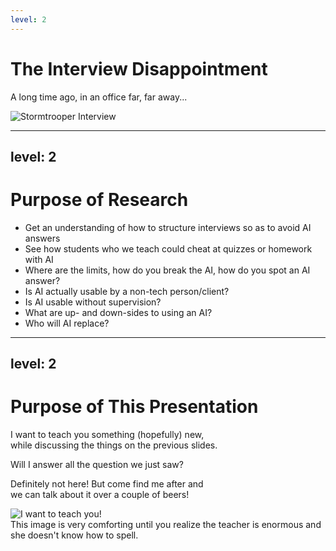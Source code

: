 ```yaml
---
level: 2
---
```


# The Interview Disappointment

A long time ago, in an office far, far away...

<div class="flex justify-end">
  <img src="/stormtrooper-interview.png" alt="Stormtrooper Interview" class="w-100 -mt-10" />
</div>

<!--
  A while ago we were conducting interviews and exploring a different approach where we would ask people to complete a simple task in a shared coding environment. The task was simple: Using swapi.dev develop a search as you type component in React that searches for characters and displays the results as a list.

  After the first few interviews where we tried this out we had the idea to check our prompt to the interviewee in ChatGPT, v3 back then. To our surprise Chat GPT did a perfect job on the first try, using function based components and hooks, it read the docs of swapi and knew the exact endpoint to query, no intervention to the prompt needed.

  This was horrifying to us. While it was not a well-known problem or algorithm and it involved an API documentation, it was scary that AI solved it in a few seconds.

  But, most developers also solve this quite easily, even a junior programmer that knows React should be able to sketch this out in a matter of single-digit minutes at most. The catch is that the naive implementation has a bug. There is a race-condition that is almost 100% reproducible. Results for 2 or 3 characters types most of the times come back before the ones for one character resulting in weird output.

  We told Chat GPT this, and, to our mounting horror, it solved the race condition by aborting the fetch requests in the effect cleanup function. I would expect mid-level software engineers to also know how to do this, as this is plain JS you only need to know to add this code to the cleanup function. If you don't know the cleanup function I'm sorry but you don't know React.

  But we were also prepared for this. For one, there are multiple solutions, only one of which involves using the AbortController. Another solution is to debounce the fetching but this might only mask the race condition. Another solution involves using a simple variable and the cleanup function to disregard old results when they come in and only use the latest. So we prompted Chat GPT to solve the issue without using the AbortController.

  This is where we broke it. Our AI interviewee removed the mentions of new AbortController, but left every other reference in the code, obviously creating code that could not possibly run. Finally we were satisfied, as the solution we had in mind was more for a Senior Software Engineer, someone with experience and creative thinking. For one you need to realize that other solutions only mask the problem, don't eliminate it. For another you need to creatively use useEffect and the cleanup function, which is a closure btw, in order to only consider the results of the latest fetch.

  This is when the seed to this presentation was planted!

  ==========

  Acum ceva timp, organizam interviuri și exploram o abordare diferită în care le ceream persoanelor să completeze o sarcină simplă într-un mediu de codare comun. Sarcina era simplă: folosind swapi.dev, să dezvolte o componenta de căutare as you type în React, care să caute personaje și să afișeze rezultatele sub formă de listă.

După primele câteva interviuri în care am încercat acest lucru, am avut ideea să verificăm promptul nostru către intervievat în ChatGPT, versiunea 3 pe atunci. Spre surprinderea noastră, Chat GPT a făcut o treabă perfectă din prima încercare, folosind componente bazate pe funcții și hooks, a citit documentația swapi și a știut exact endpoint-ul de interogat, fără intervenții asupra promptului.

Acest lucru ne-a înspăimântat. Deși nu era o problemă bine cunoscută sau un algoritm și implica documentația unei API, era înfricoșător că AI-ul a rezolvat-o în câteva secunde.

Dar, majoritatea dezvoltatorilor rezolvă asta destul de ușor, chiar și un programator junior care cunoaște React ar trebui să poată schița o solutie în câteva minute, cel mult. Problema este că implementarea naivă are un bug. Există un race condition care este aproape 100% reproductibil. Rezultatele pentru 2 sau 3 caractere introduse cele mai multe ori vin înaintea celor pentru un caracter, rezultând într-un output ciudat.

I-am spus acest lucru lui Chat GPT, și, spre groaza noastră crescândă, a rezolvat race-condition-ul prin întreruperea cererilor fetch în funcția de cleanup a efectului. M-aș aștepta ca inginerii de software de nivel mediu să știe și ei cum să facă asta, deoarece este JS pur, și pur si simplu trebuie să știi să adaugi acest cod în funcția de cleanup. Dacă nu știi funcția de curățare, îmi pare rău, dar nu cunoști React.

Dar eram pregătiți pentru asta. In primul rand, există mai multe soluții, doar una dintre ele implicând utilizarea AbortController. O altă soluție este să faci debounce fetching-ului, dar asta ar putea doar să mascheze race-condition-ul. O altă soluție implică utilizarea unei variabile simple și a funcției de curățare pentru a ignora rezultatele vechi când acestea vin și pentru a folosi doar cele mai recente. Așa că l-am provocat pe Chat GPT să rezolve problema fără să folosească AbortController.

Aici l-am învins! Intervievatul nostru AI a eliminat new AbortController din cod, dar a lăsat toate celelalte referințe, creând evident un cod care nu ar putea funcționa. În sfarsit eram mulțumiți, deoarece soluția pe care o aveam în minte era mai degrabă pentru un inginer software senior, cineva cu experiență și gândire creativă. In primul rand trebuie să realizezi că alte soluții doar maschează problema, nu o elimină. In al doilea rand trebuie să folosești creativ useEffect și funcția de curățare (care este un closure, apropo) pentru a lua în considerare doar rezultatele celui mai recent fetch.

Acesta este momentul în care a fost plantată sămânța pentru această prezentare!
-->

---
level: 2
---

# Purpose of Research

- Get an understanding of how to structure interviews so as to avoid AI answers
- See how students who we teach could cheat at quizzes or homework with AI
- Where are the limits, how do you break the AI, how do you spot an AI answer?
- Is AI actually usable by a non-tech person/client?
- Is AI usable without supervision?
- What are up- and down-sides to using an AI?
- Who will AI replace?

---
level: 2
---

# Purpose of This Presentation

I want to <span class="font-bold text-orange-600">teach you something</span> (hopefully) new, <br> while discussing the things on the previous slides.

Will I answer all the question we just saw?

Definitely not here! But come find me after and <br>we can talk about it over a couple of beers!

<div class="flex justify-end">
  <img src="/teach.png" alt="I want to teach you!" class="w-110 -mt-65" />
</div>

<div v-click class="text-orange-600 absolute bottom-20 bg-orange-200 p-1 rounded-1">This image is very comforting until you realize the teacher is enormous and she doesn't know how to spell.</div>
